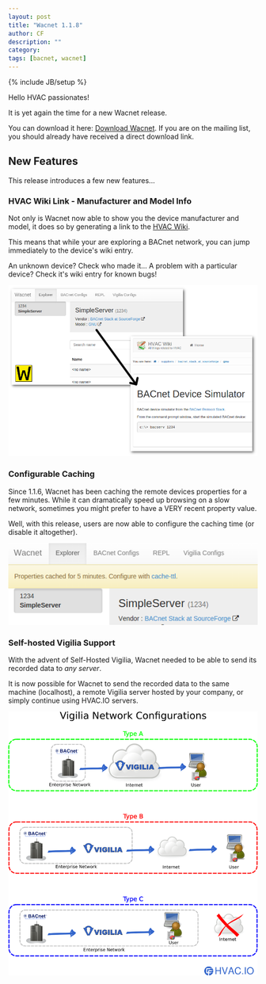 ```yaml
---
layout: post
title: "Wacnet 1.1.8"
author: CF
description: ""
category: 
tags: [bacnet, wacnet]
---
```

{% include JB/setup %}

Hello HVAC passionates!

It is yet again the time for a new Wacnet release.

You can download it here:
[Download Wacnet](https://hvac.io/docs/wacnet). If you are on the
mailing list, you should already have received a direct download link.




## New Features

This release introduces a few new features...



### HVAC Wiki Link - Manufacturer and Model Info

Not only is Wacnet now able to show you the device manufacturer and model, it does so by generating a link to the [HVAC Wiki](https://wiki.hvac.io).

This means that while your are exploring a BACnet network, you can jump immediately to the device's wiki entry.

An unknown device? Check who made it... A problem with a particular
device? Check it's wiki entry for known bugs!

![Wacnet - HVAC Wiki](/images/wacnet-118/wacnet-hvac-wiki.png "Wacnet - HVAC Wiki")




### Configurable Caching

Since 1.1.6, Wacnet has been caching the remote devices properties for
a few minutes. While it can dramatically speed up browsing on a slow network,
sometimes you might prefer to have a VERY recent property value.

Well, with this release, users are now able to configure the caching
time (or disable it altogether).

![Wacnet - Configurable Caching](/images/wacnet-118/wacnet-config-cache.png "Wacnet - Configurable Caching")




### Self-hosted Vigilia Support
With the advent of Self-Hosted Vigilia, Wacnet needed to be able to send its recorded data to *any server*. 

It is now possible for Wacnet to send the recorded data to the same machine (localhost), a remote Vigilia server hosted by your company, or simply continue using HVAC.IO servers.

![Wacnet - Supported Vigilia Network Config](/images/wacnet-118/vigilia-networks.png "Wacnet - Supported Vigilia Network Config")
